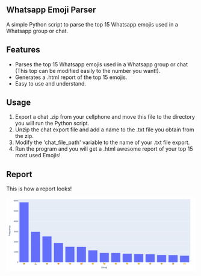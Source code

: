 ## Whatsapp Emoji Parser

A simple Python script to parse the top 15 Whatsapp emojis used in a Whatsapp group or chat.

## Features

- Parses the top 15 Whatsapp emojis used in a Whatsapp group or chat (This top can be modified easily to the number you want!).
- Generates a .html report of the top 15 emojis.
- Easy to use and understand.

## Usage

1. Export a chat .zip from your cellphone and move this file to the directory you will run the Python script.
2. Unzip the chat export file and add a name to the .txt file you obtain from the zip.
3. Modify the 'chat_file_path' variable to the name of your .txt file export.
4. Run the program and you will get a .html awesome report of your top 15 most used Emojis!

## Report

This is how a report looks!

![alt text](https://raw.githubusercontent.com/diegonz2/WhatsappEmojiParser/main/exampleReport.png)
